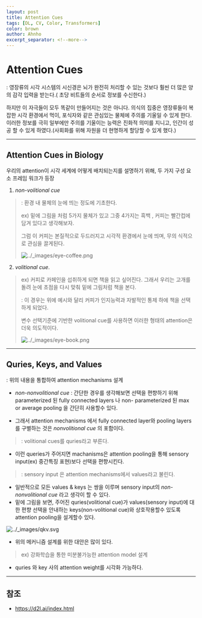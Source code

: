 ```yaml
---
layout: post
title: Attention Cues
tags: [DL, CV, Color, Transformers]
color: brown
author: Ahnho
excerpt_separator: <!--more-->
---
```


# Attention Cues



: 영장류의 시각 시스템의 시신경은 뇌가 완전히 처리할 수 있는 것보다 훨씬 더 많은 양의 감각 입력을 받는다.( 초당 비트들의 순서로 정보를 수신한다.) 

<!--more-->
하지만 이 자극들이 모두 똑같이 만들어지는 것은 아니다. 의식의 집중은 영장류들이 복잡한 시각 환경에서 먹이, 포식자와 같은 관심있는 물체에 주의를 기울일 수 있게 한다. 이러한 정보를 극히 일부에만 주의를 기울이는 능력은 진화적 의미를 지니고, 인간이 성공 할 수 있게 하였다.(사회화를 위해 자원을 더 현명하게 할당할 수 있게 했다.)

---

##  Attention Cues in Biology

우리의 attention이 시각 세계에 어떻게 배치되는지를 설명하기 위해, 두 가지 구성 요소 프레임 워크가 등장 

1.  *non-volitional cue* 

> : 환경 내 물체의 눈에 띄는 정도에 기초한다.
>
> ex) 밑에 그림을 처럼 5가지 물체가 있고 그중 4가지는 흑백 , 커피는 빨간컵에 담겨 있다고 생각해보자.
>
>  그럼 이 커피는 본질적으로 두드러지고 시각적 환경에서 눈에 띄며, 무의 식적으로 관심을 끌게된다.
>
> ![../_images/eye-coffee.png](https://d2l.ai/_images/eye-coffee.png)

2. *volitional cue*.

>ex) 커피로 카페인을 섭취하게 되면 책을 읽고 싶어진다. 그래서 우리는 고개를 돌려 눈에 초점을 다시 맞춰 밑에 그림처럼 책을 본다. 
>
> :  이 경우는 위에 예시와 달리 커피가 인지능력과 자발적인 통제 하에 책을 선택 하게 되었다.
>
>변수 선택기준에 기반한 volitional cue를 사용하면 이러한 형태의 attention은 더욱 의도적이다.
>
>![../_images/eye-book.png](https://d2l.ai/_images/eye-book.png)

---

## Quries, Keys, and Values

: 위의 내용을 통합하여 attention mechanisms 설계 

- *non-nonvolitional cue* : 간단한 경우를 생각해보면 선택을 편향하기 위해   parameterized 된 fully connected layers 나 non- parameterized 된 max or average pooling 을 간단히 사용할수 있다. 

- 그래서 attention mechanisms 에서 fully connected layer와 pooling layers를 구별하는 것은 *nonvolitional cue* 의 포함이다. 

>  :  volitional cues를 quries라고 부른다.

-  이런  queries가 주어지면 machanisms은 attention pooling을 통해 sensory input(ex) 중간특징 표현)보다 선택을 편향시킨다. 

> : sensory  input 은  attention mechanisms에서 values라고 불린다.

- 일반적으로 모든 values & keys 는 쌍을 이루며 sensory input의 *non-nonvolitional cue* 라고 생각이 할 수 있다.
- 밑에 그림을 보면, 주어진 quries(volitional cue)가 values(sensory input)에 대한 편향 선택을 안내하는 keys(non-volitional cue)와 상호작용할수 있도록 attention pooling을 설게할수 있다.



![../_images/qkv.svg](https://d2l.ai/_images/qkv.svg)

- 위의 메커니즘 설계를 위한 대안은 많이 있다.

> ex) 강화학습을 통한 미분불가능한 attention model 설계 

- quries 와 key 사의 attention weight를 시각화 가능하다.



---

## 참조

- https://d2l.ai/index.html
